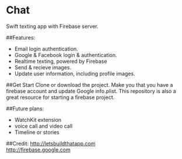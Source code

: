 # Chat
Swift texting app with Firebase server. 

##Features:
- Email login authentication.
- Google & Facebook login & authentication.
- Realtime texting, powered by Firebase
- Send & recieve images. 
- Update user information, including profile images. 

##Get Start
Clone or download the project. Make you that you have a firebase account and update Google info.plist. This repository is also a great resource for starting a firebase project. 

##Future plans:
- WatchKit extension
- voice call and video call
- Timeline or stories

##Credit:
http://letsbuildthatapp.com <br>
http://firebase.google.com
